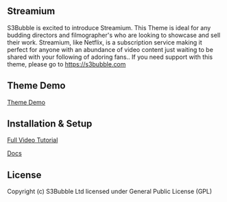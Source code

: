## Streamium

S3Bubble is excited to introduce Streamium. This Theme is ideal for any budding directors and filmographer's who are looking to showcase and sell their work. Streamium, like Netflix, is a subscription service making it perfect for anyone with an abundance of video content just waiting to be shared with your following of adoring fans.. If you need support with this theme, please go to https://s3bubble.com

## Theme Demo

[Theme Demo](http://streamium.s3bubble.com/)

## Installation & Setup

[Full Video Tutorial](https://s3bubble.com/wp_themes/streamium-netflix-style-wordpress-theme/)

[Docs](https://s3bubble.com/wp_themes/streamium-netflix-style-wordpress-theme/)

## License

Copyright (c) S3Bubble Ltd licensed under General Public License (GPL)